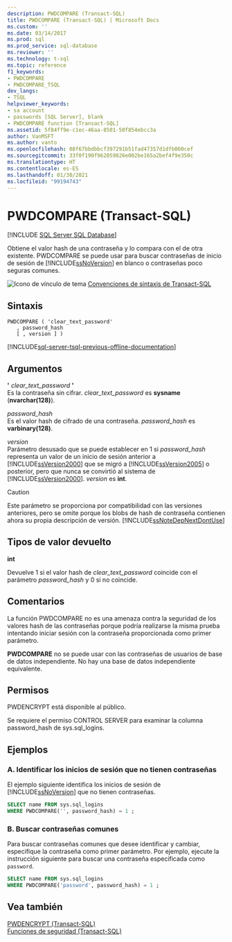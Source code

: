 ```yaml
---
description: PWDCOMPARE (Transact-SQL)
title: PWDCOMPARE (Transact-SQL) | Microsoft Docs
ms.custom: ''
ms.date: 03/14/2017
ms.prod: sql
ms.prod_service: sql-database
ms.reviewer: ''
ms.technology: t-sql
ms.topic: reference
f1_keywords:
- PWDCOMPARE
- PWDCOMPARE_TSQL
dev_langs:
- TSQL
helpviewer_keywords:
- sa account
- passwords [SQL Server], blank
- PWDCOMPARE function [Transact-SQL]
ms.assetid: 5f84ff9e-c1ec-46aa-8501-50f854ebcc3a
author: VanMSFT
ms.author: vanto
ms.openlocfilehash: 08f67bbdbbcf397291b51fad47357d1dfb060cef
ms.sourcegitcommit: 33f0f190f962059826e002be165a2bef4f9e350c
ms.translationtype: HT
ms.contentlocale: es-ES
ms.lasthandoff: 01/30/2021
ms.locfileid: "99194743"
---
```

# <a name="pwdcompare-transact-sql"></a>PWDCOMPARE (Transact-SQL)
[!INCLUDE [SQL Server SQL Database](../../includes/applies-to-version/sql-asdb.md)]

  Obtiene el valor hash de una contraseña y lo compara con el de otra existente. PWDCOMPARE se puede usar para buscar contraseñas de inicio de sesión de [!INCLUDE[ssNoVersion](../../includes/ssnoversion-md.md)] en blanco o contraseñas poco seguras comunes.  
  
 ![Icono de vínculo de tema](../../database-engine/configure-windows/media/topic-link.gif "Icono de vínculo de tema") [Convenciones de sintaxis de Transact-SQL](../../t-sql/language-elements/transact-sql-syntax-conventions-transact-sql.md)  
  
## <a name="syntax"></a>Sintaxis  
  
```syntaxsql
PWDCOMPARE ( 'clear_text_password'  
   , password_hash   
   [ , version ] )  
```  
  
[!INCLUDE[sql-server-tsql-previous-offline-documentation](../../includes/sql-server-tsql-previous-offline-documentation.md)]

## <a name="arguments"></a>Argumentos
 **'** *clear_text_password* **'**  
 Es la contraseña sin cifrar. *clear_text_password* es **sysname** (**nvarchar(128)**).  
  
 *password_hash*  
 Es el valor hash de cifrado de una contraseña. *password_hash* es **varbinary(128)**.  
  
 *version*  
 Parámetro desusado que se puede establecer en 1 si *password_hash* representa un valor de un inicio de sesión anterior a [!INCLUDE[ssVersion2000](../../includes/ssversion2000-md.md)] que se migró a [!INCLUDE[ssVersion2005](../../includes/ssversion2005-md.md)] o posterior, pero que nunca se convirtió al sistema de [!INCLUDE[ssVersion2000](../../includes/ssversion2000-md.md)]. *version* es **int**.  
  
> [!CAUTION]  
>  Este parámetro se proporciona por compatibilidad con las versiones anteriores, pero se omite porque los blobs de hash de contraseña contienen ahora su propia descripción de versión. [!INCLUDE[ssNoteDepNextDontUse](../../includes/ssnotedepnextdontuse-md.md)]  
  
## <a name="return-types"></a>Tipos de valor devuelto  
 **int**  
  
 Devuelve 1 si el valor hash de *clear_text_password* coincide con el parámetro *password_hash* y 0 si no coincide.  
  
## <a name="remarks"></a>Comentarios  
 La función PWDCOMPARE no es una amenaza contra la seguridad de los valores hash de las contraseñas porque podría realizarse la misma prueba intentando iniciar sesión con la contraseña proporcionada como primer parámetro.  
  
 **PWDCOMPARE** no se puede usar con las contraseñas de usuarios de base de datos independiente. No hay una base de datos independiente equivalente.  
  
## <a name="permissions"></a>Permisos  
 PWDENCRYPT está disponible al público.  
  
 Se requiere el permiso CONTROL SERVER para examinar la columna password_hash de sys.sql_logins.  
  
## <a name="examples"></a>Ejemplos  
  
### <a name="a-identifying-logins-that-have-no-passwords"></a>A. Identificar los inicios de sesión que no tienen contraseñas  
 El ejemplo siguiente identifica los inicios de sesión de [!INCLUDE[ssNoVersion](../../includes/ssnoversion-md.md)] que no tienen contraseñas.  
  
```sql  
SELECT name FROM sys.sql_logins   
WHERE PWDCOMPARE('', password_hash) = 1 ;  
```  
  
### <a name="b-searching-for-common-passwords"></a>B. Buscar contraseñas comunes  
 Para buscar contraseñas comunes que desee identificar y cambiar, especifique la contraseña como primer parámetro. Por ejemplo, ejecute la instrucción siguiente para buscar una contraseña especificada como `password`.  
  
```sql  
SELECT name FROM sys.sql_logins   
WHERE PWDCOMPARE('password', password_hash) = 1 ;  
```  
  
## <a name="see-also"></a>Vea también  
 [PWDENCRYPT &#40;Transact-SQL&#41;](../../t-sql/functions/pwdencrypt-transact-sql.md)   
 [Funciones de seguridad &#40;Transact-SQL&#41;](../../t-sql/functions/security-functions-transact-sql.md)  
  
  
